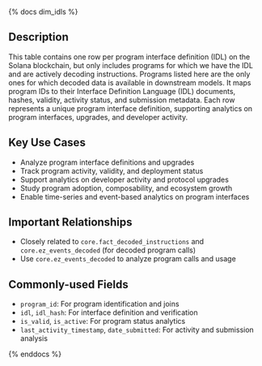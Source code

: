 {% docs dim_idls %}

## Description
This table contains one row per program interface definition (IDL) on the Solana blockchain, but only includes programs for which we have the IDL and are actively decoding instructions. Programs listed here are the only ones for which decoded data is available in downstream models. It maps program IDs to their Interface Definition Language (IDL) documents, hashes, validity, activity status, and submission metadata. Each row represents a unique program interface definition, supporting analytics on program interfaces, upgrades, and developer activity.

## Key Use Cases
- Analyze program interface definitions and upgrades
- Track program activity, validity, and deployment status
- Support analytics on developer activity and protocol upgrades
- Study program adoption, composability, and ecosystem growth
- Enable time-series and event-based analytics on program interfaces

## Important Relationships
- Closely related to `core.fact_decoded_instructions` and `core.ez_events_decoded` (for decoded program calls)
- Use `core.ez_events_decoded` to analyze program calls and usage

## Commonly-used Fields
- `program_id`: For program identification and joins
- `idl`, `idl_hash`: For interface definition and verification
- `is_valid`, `is_active`: For program status analytics
- `last_activity_timestamp`, `date_submitted`: For activity and submission analysis

{% enddocs %} 